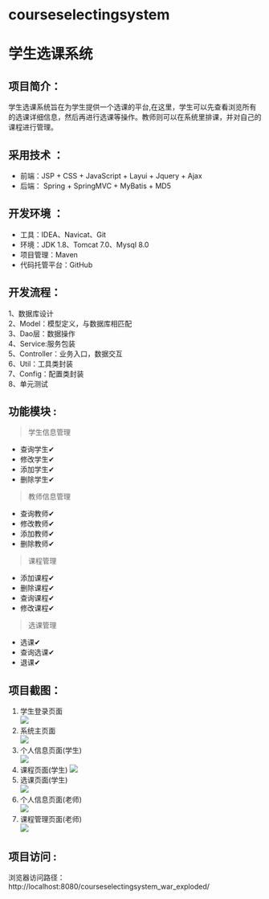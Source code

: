 # courseselectingsystem

# 学生选课系统

## 项目简介：

学生选课系统旨在为学生提供一个选课的平台,在这里，学生可以先查看浏览所有的选课详细信息，然后再进行选课等操作。教师则可以在系统里排课，并对自己的课程进行管理。

## 采用技术 ： 
- 前端：JSP + CSS + JavaScript + Layui + Jquery + Ajax
- 后端： Spring + SpringMVC + MyBatis + MD5

## 开发环境 ：
- 工具：IDEA、Navicat、Git
- 环境：JDK 1.8、Tomcat 7.0、Mysql 8.0
- 项目管理：Maven
- 代码托管平台：GitHub

## 开发流程：  
1、数据库设计  
2、Model：模型定义，与数据库相匹配  
3、Dao层：数据操作  
4、Service:服务包装  
5、Controller：业务入口，数据交互   
6、Util：工具类封装   
7、Config：配置类封装    
8、单元测试    


## 功能模块 :  

> 学生信息管理

- 查询学生✔
- 修改学生✔ 
- 添加学生✔
- 删除学生✔

> 教师信息管理  

 - 查询教师✔
 - 修改教师✔
 - 添加教师✔
 - 删除教师✔

> 课程管理

- 添加课程✔
- 删除课程✔
- 查询课程✔
- 修改课程✔

> 选课管理
 
- 选课✔
- 查询选课✔
- 退课✔


## 项目截图：
1. 学生登录页面  
![](https://img-blog.csdnimg.cn/2021031700071695.png?x-oss-process=image/watermark,type_ZmFuZ3poZW5naGVpdGk,shadow_10,text_aHR0cHM6Ly9ibG9nLmNzZG4ubmV0L3dlaXhpbl80MzU0ODMxMA==,size_16,color_FFFFFF,t_70#pic_center)
2. 系统主页面  
![](https://img-blog.csdnimg.cn/20210317000737323.png?x-oss-process=image/watermark,type_ZmFuZ3poZW5naGVpdGk,shadow_10,text_aHR0cHM6Ly9ibG9nLmNzZG4ubmV0L3dlaXhpbl80MzU0ODMxMA==,size_16,color_FFFFFF,t_70#pic_center)
3. 个人信息页面(学生)  
![](https://img-blog.csdnimg.cn/20210317000744546.png?x-oss-process=image/watermark,type_ZmFuZ3poZW5naGVpdGk,shadow_10,text_aHR0cHM6Ly9ibG9nLmNzZG4ubmV0L3dlaXhpbl80MzU0ODMxMA==,size_16,color_FFFFFF,t_70#pic_center)
4. 课程页面(学生) 
![](https://img-blog.csdnimg.cn/20210317000752468.png?x-oss-process=image/watermark,type_ZmFuZ3poZW5naGVpdGk,shadow_10,text_aHR0cHM6Ly9ibG9nLmNzZG4ubmV0L3dlaXhpbl80MzU0ODMxMA==,size_16,color_FFFFFF,t_70#pic_center)
5. 选课页面(学生)  
![](https://img-blog.csdnimg.cn/20210317000759578.png?x-oss-process=image/watermark,type_ZmFuZ3poZW5naGVpdGk,shadow_10,text_aHR0cHM6Ly9ibG9nLmNzZG4ubmV0L3dlaXhpbl80MzU0ODMxMA==,size_16,color_FFFFFF,t_70#pic_center) 
6. 个人信息页面(老师)  
![](https://img-blog.csdnimg.cn/20210317010311747.png?x-oss-process=image/watermark,type_ZmFuZ3poZW5naGVpdGk,shadow_10,text_aHR0cHM6Ly9ibG9nLmNzZG4ubmV0L3dlaXhpbl80MzU0ODMxMA==,size_16,color_FFFFFF,t_70#pic_center) 
7. 课程管理页面(老师)  
![](https://img-blog.csdnimg.cn/20210317010348239.png?x-oss-process=image/watermark,type_ZmFuZ3poZW5naGVpdGk,shadow_10,text_aHR0cHM6Ly9ibG9nLmNzZG4ubmV0L3dlaXhpbl80MzU0ODMxMA==,size_16,color_FFFFFF,t_70#pic_center) 


## 项目访问 :  
浏览器访问路径： http://localhost:8080/courseselectingsystem_war_exploded/
